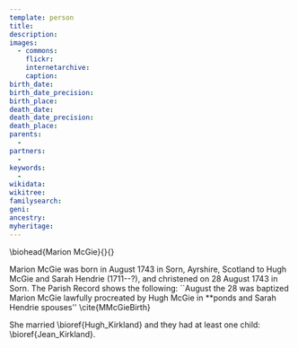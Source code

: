 ```yaml
---
template: person
title:
description:
images:
  - commons: 
    flickr: 
    internetarchive: 
    caption: 
birth_date: 
birth_date_precision: 
birth_place: 
death_date: 
death_date_precision: 
death_place: 
parents:
  - 
partners:
  - 
keywords:
  - 
wikidata: 
wikitree: 
familysearch: 
geni: 
ancestry: 
myheritage: 
---
```

\biohead{Marion McGie}{}{}

Marion McGie was born in August 1743 in	Sorn, Ayrshire, Scotland to Hugh McGie and Sarah Hendrie (1711--?), and christened on 28 August 1743 in Sorn. The Parish Record shows the following: ``August the 28 was baptized Marion McGie lawfully procreated by Hugh McGie in **ponds and Sarah Hendrie spouses'' \cite{MMcGieBirth}

She married \bioref{Hugh_Kirkland} and they had at least one child: \bioref{Jean_Kirkland}.
